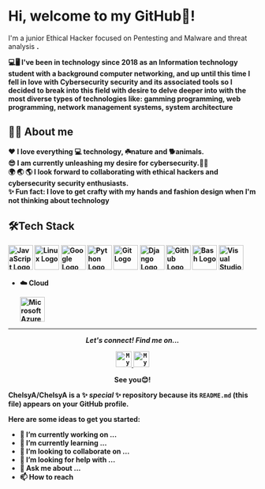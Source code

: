 

# Hi, welcome to my GitHub👋! 

<p>I'm a junior Ethical Hacker focused on Pentesting and Malware and threat analysis <strong>. 


💻🖥️
I've been in technology since 2018 as an Information technology student with a background computer networking, and up until this  time I fell in love with Cybersecurity security and its associated tools so I  decided to break into this field with desire to delve deeper into with the most diverse types of technologies  like: gamming programming, web programming, network management systems, system architecture
</p>

## 👩‍💻 About me

:heart: I love everything :computer: technology, ☘️nature and  🐕animals.</br>
:sunglasses: I am currently unleashing my desire for cybersecurity.👩‍💻</br>
:earth_africa: :earth_asia: :earth_americas: I look forward to collaborating with ethical hackers and cybersecurity security enthusiasts. </br>
:sparkles: Fun fact: I love to get crafty with my hands and fashion design when I'm not thinking about technology</br>



## 🛠️Tech Stack

<img src="https://cdn.worldvectorlogo.com/logos/logo-javascript.svg" alt="JavaScript Logo" width="50" height="50"/> <img src="https://cdn.worldvectorlogo.com/logos/linux-tux.svg" alt="Linux Logo" width="50" height="50"/> <img src="https://cdn.worldvectorlogo.com/logos/google-1-1.svg" alt="Google Logo" width="50" height="50"/> <img src="https://cdn.worldvectorlogo.com/logos/python-3.svg" alt=" Python Logo" width="50" height="50"/> <img src="https://cdn.worldvectorlogo.com/logos/git.svg" alt="Git Logo" width="50" height="50"/> <img src="https://cdn.worldvectorlogo.com/logos/django.svg" alt="Django Logo" width="50" height="50"/> <img src="https://cdn.worldvectorlogo.com/logos/github.svg" alt="Github Logo" width="50" height="50"/> <img src="https://cdn.worldvectorlogo.com/logos/bash.svg" alt="Bash Logo" width="50" height="50"/> <img src="https://cdn.worldvectorlogo.com/logos/visual-studio-code-1.svg" alt="Visual Studio Code Logo" width="50" height="50"/>

    
- ☁️ Cloud
      
     <img src="https://cdn.worldvectorlogo.com/logos/microsoft-azure-3.svg" alt="Microsoft Azure Logo" width="50" height="50"/>



---
 
<p align="center">
  <i>Let's connect! Find me on...</i>
   
<p align="center">

<a href="https://www.linkedin.com/in/chelsyaryeetey">
  <code><img alt="My linkedin" width="32" src="https://th.bing.com/th/id/Rf856d3e21e2b8424a7f9b805f91c39bf?rik=iAF35zp5hTwH5Q&riu=http%3a%2f%2fupload.wikimedia.org%2fwikipedia%2fcommons%2fthumb%2ff%2ff9%2fLinkedin_Shiny_Icon.svg%2f600px-Linkedin_Shiny_Icon.svg.png&ehk=2tliRYem%2brILmEvpk98L%2bTZGOK8XcB8xZ865AB5RwDQ%3d&risl=&pid=ImgRaw" /></code>
</a>
<a href="charyeetey@gmail.com">
<code><img alt="My e-mail" width="32" src="https://th.bing.com/th/id/R2c94e80bc439f8ac26eed33063918083?rik=4GOohs1wTVXZbQ&riu=http%3a%2f%2fupload.wikimedia.org%2fwikipedia%2fcommons%2fthumb%2fb%2fb1%2fEmail_Shiny_Icon.svg%2f1024px-Email_Shiny_Icon.svg.png&ehk=lV8sLmfGMfJDgFFgydLDuGp1fJVLXowNb1kShmsPDB4%3d&risl=&pid=ImgRaw" /></code>
</a>

  <p align="center">
    See you😊! 


**ChelsyA/ChelsyA** is a ✨ _special_ ✨ repository because its `README.md` (this file) appears on your GitHub profile.

Here are some ideas to get you started:

- 🔭 I’m currently working on ...
- 🌱 I’m currently learning ...
- 👯 I’m looking to collaborate on ...
- 🤔 I’m looking for help with ...
- 💬 Ask me about ...
- 📫 How to reach 
